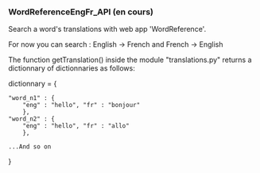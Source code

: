 ### WordReferenceEngFr_API (en cours)

Search a word's translations with web app 'WordReference'.

For now you can search :
    English -> French and French -> English

The function getTranslation() inside the module "translations.py"
returns a dictionnary of dictionnaries as follows:


dictionnary = {
    
    "word_n1" : {
        "eng" : "hello", "fr" : "bonjour"
        },
    "word_n2" : {
        "eng" : "hello", "fr" : "allo"
        },
    
    ...And so on
}



    
   
